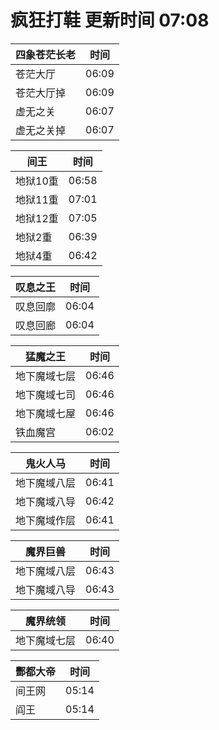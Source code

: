 # 疯狂打鞋 更新时间 07:08

| 四象苍茫长老   | 时间    |
|--------|-------|
| 苍茫大厅 | 06:09 |
| 苍茫大厅掉 | 06:09 |
| 虚无之关 | 06:07 |
| 虚无之关掉 | 06:07 |

| 间王   | 时间    |
|--------|-------|
| 地狱10重 | 06:58 |
| 地狱11重 | 07:01 |
| 地狱12重 | 07:05 |
| 地狱2重 | 06:39 |
| 地狱4重 | 06:42 |

| 叹息之王   | 时间    |
|--------|-------|
| 叹息回廓 | 06:04 |
| 叹息回廊 | 06:04 |

| 猛魔之王   | 时间    |
|--------|-------|
| 地下魔域七层 | 06:46 |
| 地下魔域七司 | 06:46 |
| 地下魔域七屋 | 06:46 |
| 铁血魔宫 | 06:02 |

| 鬼火人马   | 时间    |
|--------|-------|
| 地下魔域八层 | 06:41 |
| 地下魔域八导 | 06:42 |
| 地下魔域作层 | 06:41 |

| 魔界巨兽   | 时间    |
|--------|-------|
| 地下魔域八层 | 06:43 |
| 地下魔域八导 | 06:43 |

| 魔界统领   | 时间    |
|--------|-------|
| 地下魔域七层 | 06:40 |

| 酆都大帝   | 时间    |
|--------|-------|
| 间王网 | 05:14 |
| 阎王 | 05:14 |